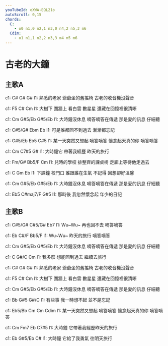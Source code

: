 ```yaml
---
youTubeId: oXWA-EQL21o
autoScroll: 0,15
chords:
  C:
    - o0 n1,0 n2,1 n3,0 n4,2 n5,3 m6
  Cdim:
    - o1 n1,1 n2,2 n3,3 m4 m5 m6
---
```


# 古老的大鐘


## 主歌A
c1: C#  G#  G#
l1: 熟悉的老家 爺爺坐的舊搖椅 古老的收音機沒聲音

c1: F5  C#  Cm
l1: 大樹下 圍牆上 看白雲 數星星 還藏在回憶裡很清晰

c1: Cm  G#5/Eb  G#5/Eb
l1: 大時鐘沒休息 嘀答嘀答在傳遞 那是愛的訊息 仔細聽

c1: C#5/G#  Ebm  Eb
l1: 可是誰都回不到過去 漸漸都忘記

c1: G#5/Eb  Eb5  C#5
l1: 某一天突然又想起 嘀答嘀答 懷念起天真的你 嘀答嘀答

c1: Cm  C7#5  G#
l1: 大時鐘它 帶著我經歷 昨天的旅行

c1: Fm/G#  Bb5/F  Cm
l1: 兒時的學校 排整齊的課桌椅 走廊上等待他走過去

c1: C  Gm  Eb
l1: 下課鐘 校門口 誰跟誰在生氣 不記得 回想卻好溫馨

c1: Cm  G#5/Eb  G#5/Eb
l1: 大時鐘沒休息 嘀答嘀答在傳遞 那是愛的訊息 仔細聽

c1: Eb5  C#maj7/F  G#5
l1: 那時後 我忽然懷念起 年少的日記

## 主歌B
c1: C#5/G#  C#5/G#  Eb7
l1: Wu~Wu~ 再也回不去 嘀答嘀答

c1: Eb  C#/F  Bb5/F
l1: Wu~Wu~ 昨天的旅行 嘀答嘀答

c1: Cm  G#5/Eb  G#5/Eb
l1: 大時鐘沒休息 嘀答嘀答在傳遞 那是愛的訊息 仔細聽

c1: C  G#/C  Cm
l1: 我多麼 想能回到過去 繼續去旅行

c1: C#  G#  G#
l1: 熟悉的老家 爺爺坐的舊搖椅 古老的收音機沒聲音

c1: F5  C#  Cm
l1: 大樹下 圍牆上 看白雲 數星星 還藏在回憶裡很清晰

c1: Cm  G#5/Eb  G#5/Eb
l1: 大時鐘沒休息 嘀答嘀答在傳遞 那是愛的訊息 仔細聽

c1: Bb  G#5  G#/C
l1: 有些事 我一時想不起 並不是忘記

c1: Eb5/Bb  Cm  Cm  Cdim
l1: 某一天突然又想起 嘀答嘀答 懷念起天真的你 嘀答嘀答

c1: Cm  Fm7  Eb  C7#5
l1: 大時鐘 它帶著我經歷昨天的旅行

c1: Eb  G#5/Eb  C#
l1: 大時鐘 它給了我勇氣 往明天旅行